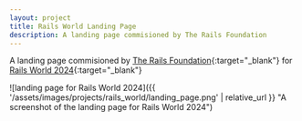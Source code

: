 ```yaml
---
layout: project
title: Rails World Landing Page
description: A landing page commisioned by The Rails Foundation
---
```


A landing page commisioned by [The Rails Foundation](https://rubyonrails.org/foundation){:target="_blank"} for [Rails World 2024](https://rubyonrails.org/world/2024){:target="_blank"}

![landing page for Rails World 2024]({{ '/assets/images/projects/rails_world/landing_page.png' | relative_url }} "A screenshot of the landing page for Rails World 2024")

